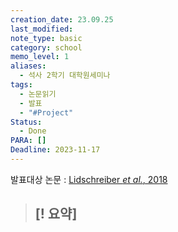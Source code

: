 ```yaml
---
creation_date: 23.09.25
last_modified: 
note_type: basic
category: school
memo_level: 1
aliases:
  - 석사 2학기 대학원세미나
tags:
  - 논문읽기
  - 발표
  - "#Project"
Status:
  - Done
PARA: []
Deadline: 2023-11-17
---
```

발표대상 논문 : [Lidschreiber *et al.*, 2018](zotero://select/items/@lidschreiber2018)

> [! 요약]
> -

